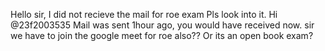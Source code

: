 Hello sir, I did not recieve the mail for roe exam Pls look into it.
Hi @23f2003535 Mail was sent 1hour ago, you would have received now.
sir we have to join the google meet for roe also?? Or its an open book exam?

